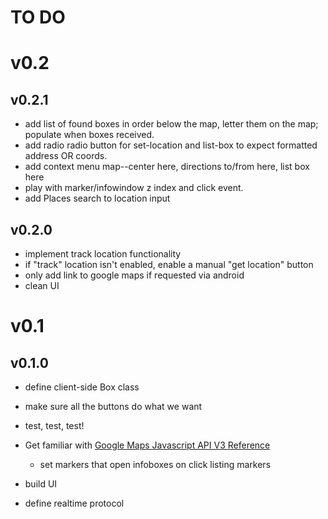# TO DO

# v0.2
## v0.2.1
* add list of found boxes in order below the map, letter them on the map; populate when boxes received.
* add radio radio button for set-location and list-box to expect formatted address OR coords.
* add context menu map--center here, directions to/from here, list box here
* play with marker/infowindow z index and click event.
* add Places search to location input

## v0.2.0
* implement track location functionality
* if "track" location isn't enabled, enable a manual "get location" button
* only add link to google maps if requested via android
* clean UI

# v0.1
## v0.1.0
* define client-side Box class
* make sure all the buttons do what we want
* test, test, test!

* Get familiar with [Google Maps Javascript API V3 Reference](https://developers.google.com/maps/)
    - set markers that open infoboxes on click listing markers
* build UI
* define realtime protocol

